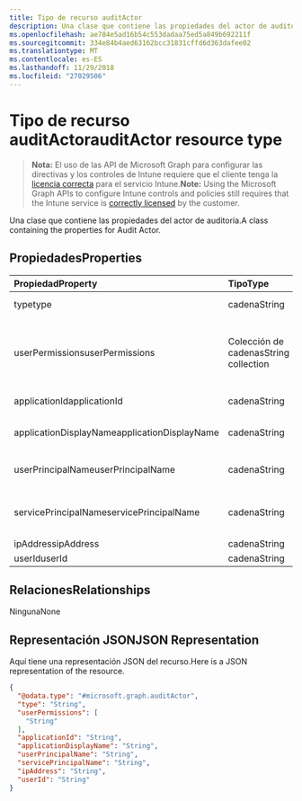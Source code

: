 ```yaml
---
title: Tipo de recurso auditActor
description: Una clase que contiene las propiedades del actor de auditoría.
ms.openlocfilehash: ae784e5ad16b54c553dadaa75ed5a849b692211f
ms.sourcegitcommit: 334e84b4aed63162bcc31831cffd6d363dafee02
ms.translationtype: MT
ms.contentlocale: es-ES
ms.lasthandoff: 11/29/2018
ms.locfileid: "27029506"
---
```

# <a name="auditactor-resource-type"></a><span data-ttu-id="f40dd-103">Tipo de recurso auditActor</span><span class="sxs-lookup"><span data-stu-id="f40dd-103">auditActor resource type</span></span>

> <span data-ttu-id="f40dd-104">**Nota:** El uso de las API de Microsoft Graph para configurar las directivas y los controles de Intune requiere que el cliente tenga la [licencia correcta](https://go.microsoft.com/fwlink/?linkid=839381) para el servicio Intune.</span><span class="sxs-lookup"><span data-stu-id="f40dd-104">**Note:** Using the Microsoft Graph APIs to configure Intune controls and policies still requires that the Intune service is [correctly licensed](https://go.microsoft.com/fwlink/?linkid=839381) by the customer.</span></span>

<span data-ttu-id="f40dd-105">Una clase que contiene las propiedades del actor de auditoría.</span><span class="sxs-lookup"><span data-stu-id="f40dd-105">A class containing the properties for Audit Actor.</span></span>
## <a name="properties"></a><span data-ttu-id="f40dd-106">Propiedades</span><span class="sxs-lookup"><span data-stu-id="f40dd-106">Properties</span></span>
|<span data-ttu-id="f40dd-107">Propiedad</span><span class="sxs-lookup"><span data-stu-id="f40dd-107">Property</span></span>|<span data-ttu-id="f40dd-108">Tipo</span><span class="sxs-lookup"><span data-stu-id="f40dd-108">Type</span></span>|<span data-ttu-id="f40dd-109">Descripción</span><span class="sxs-lookup"><span data-stu-id="f40dd-109">Description</span></span>|
|:---|:---|:---|
|<span data-ttu-id="f40dd-110">type</span><span class="sxs-lookup"><span data-stu-id="f40dd-110">type</span></span>|<span data-ttu-id="f40dd-111">cadena</span><span class="sxs-lookup"><span data-stu-id="f40dd-111">String</span></span>|<span data-ttu-id="f40dd-112">Tipo de actor.</span><span class="sxs-lookup"><span data-stu-id="f40dd-112">Actor Type.</span></span>|
|<span data-ttu-id="f40dd-113">userPermissions</span><span class="sxs-lookup"><span data-stu-id="f40dd-113">userPermissions</span></span>|<span data-ttu-id="f40dd-114">Colección de cadenas</span><span class="sxs-lookup"><span data-stu-id="f40dd-114">String collection</span></span>|<span data-ttu-id="f40dd-115">Lista de los permisos de usuario cuando se ha realizado la auditoría.</span><span class="sxs-lookup"><span data-stu-id="f40dd-115">List of user permissions when the audit was performed.</span></span>|
|<span data-ttu-id="f40dd-116">applicationId</span><span class="sxs-lookup"><span data-stu-id="f40dd-116">applicationId</span></span>|<span data-ttu-id="f40dd-117">cadena</span><span class="sxs-lookup"><span data-stu-id="f40dd-117">String</span></span>|<span data-ttu-id="f40dd-118">Id. de aplicación de AAD</span><span class="sxs-lookup"><span data-stu-id="f40dd-118">AAD Application Id.</span></span>|
|<span data-ttu-id="f40dd-119">applicationDisplayName</span><span class="sxs-lookup"><span data-stu-id="f40dd-119">applicationDisplayName</span></span>|<span data-ttu-id="f40dd-120">cadena</span><span class="sxs-lookup"><span data-stu-id="f40dd-120">String</span></span>|<span data-ttu-id="f40dd-121">Nombre de la aplicación.</span><span class="sxs-lookup"><span data-stu-id="f40dd-121">Name of the Application.</span></span>|
|<span data-ttu-id="f40dd-122">userPrincipalName</span><span class="sxs-lookup"><span data-stu-id="f40dd-122">userPrincipalName</span></span>|<span data-ttu-id="f40dd-123">cadena</span><span class="sxs-lookup"><span data-stu-id="f40dd-123">String</span></span>|<span data-ttu-id="f40dd-124">Nombre principal de usuario (UPN).</span><span class="sxs-lookup"><span data-stu-id="f40dd-124">User Principal Name (UPN).</span></span>|
|<span data-ttu-id="f40dd-125">servicePrincipalName</span><span class="sxs-lookup"><span data-stu-id="f40dd-125">servicePrincipalName</span></span>|<span data-ttu-id="f40dd-126">cadena</span><span class="sxs-lookup"><span data-stu-id="f40dd-126">String</span></span>|<span data-ttu-id="f40dd-127">Nombre de entidad de seguridad de servicio (SPN).</span><span class="sxs-lookup"><span data-stu-id="f40dd-127">Service Principal Name (SPN).</span></span>|
|<span data-ttu-id="f40dd-128">ipAddress</span><span class="sxs-lookup"><span data-stu-id="f40dd-128">ipAddress</span></span>|<span data-ttu-id="f40dd-129">cadena</span><span class="sxs-lookup"><span data-stu-id="f40dd-129">String</span></span>|<span data-ttu-id="f40dd-130">IPAddress.</span><span class="sxs-lookup"><span data-stu-id="f40dd-130">IPAddress.</span></span>|
|<span data-ttu-id="f40dd-131">userId</span><span class="sxs-lookup"><span data-stu-id="f40dd-131">userId</span></span>|<span data-ttu-id="f40dd-132">cadena</span><span class="sxs-lookup"><span data-stu-id="f40dd-132">String</span></span>|<span data-ttu-id="f40dd-133">Id. de usuario.</span><span class="sxs-lookup"><span data-stu-id="f40dd-133">User Id.</span></span>|

## <a name="relationships"></a><span data-ttu-id="f40dd-134">Relaciones</span><span class="sxs-lookup"><span data-stu-id="f40dd-134">Relationships</span></span>
<span data-ttu-id="f40dd-135">Ninguna</span><span class="sxs-lookup"><span data-stu-id="f40dd-135">None</span></span>
## <a name="json-representation"></a><span data-ttu-id="f40dd-136">Representación JSON</span><span class="sxs-lookup"><span data-stu-id="f40dd-136">JSON Representation</span></span>
<span data-ttu-id="f40dd-137">Aquí tiene una representación JSON del recurso.</span><span class="sxs-lookup"><span data-stu-id="f40dd-137">Here is a JSON representation of the resource.</span></span>
<!-- {
  "blockType": "resource",
  "@odata.type": "microsoft.graph.auditActor"
}
-->
``` json
{
  "@odata.type": "#microsoft.graph.auditActor",
  "type": "String",
  "userPermissions": [
    "String"
  ],
  "applicationId": "String",
  "applicationDisplayName": "String",
  "userPrincipalName": "String",
  "servicePrincipalName": "String",
  "ipAddress": "String",
  "userId": "String"
}
```



